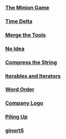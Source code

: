### [The Minion Game](https://github.com/lulukdog/leetcode-Python/blob/master/hackerrank/The20%Minion20%Game.py)

### [Time Delta](https://github.com/lulukdog/leetcode-Python/blob/master/hackerrank/Time%20Delta.py)

### [Merge the Tools](https://github.com/lulukdog/leetcode-Python/blob/master/hackerrank/Merge%20the%20Tools.py)

### [No Idea](https://github.com/lulukdog/leetcode-Python/blob/master/hackerrank/No%20Idea.py)

### [Compress the String](https://github.com/lulukdog/leetcode-Python/blob/master/hackerrank/Compress%20the%20String.py)

### [Iterables and Iterators](https://github.com/lulukdog/leetcode-Python/blob/master/hackerrank/Iterables%20and%20Iterators.py)

### [Word Order](https://github.com/lulukdog/leetcode-Python/blob/master/hackerrank/Word%20Order.py)

### [Company Logo](https://github.com/lulukdog/leetcode-Python/blob/master/hackerrank/Company%20Logo.py)

### [Piling Up](https://github.com/lulukdog/leetcode-Python/blob/master/hackerrank/Piling%20Up.py)

### [ginortS](https://github.com/lulukdog/leetcode-Python/blob/master/hackerrank/ginortS.py)
